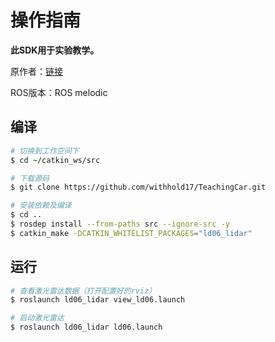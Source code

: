 # 操作指南

**此SDK用于实验教学。**

原作者：[链接](https://github.com/AlessioMorale/ld06_lidar.git)

ROS版本：ROS melodic

## 编译

```bash
# 切换到工作空间下
$ cd ~/catkin_ws/src

# 下载源码
$ git clone https://github.com/withhold17/TeachingCar.git

# 安装依赖及编译
$ cd ..
$ rosdep install --from-paths src --ignore-src -y
$ catkin_make -DCATKIN_WHITELIST_PACKAGES="ld06_lidar"
```



## 运行

```bash
# 查看激光雷达数据（打开配置好的rviz）
$ roslaunch ld06_lidar view_ld06.launch

# 启动激光雷达
$ roslaunch ld06_lidar ld06.launch
```

